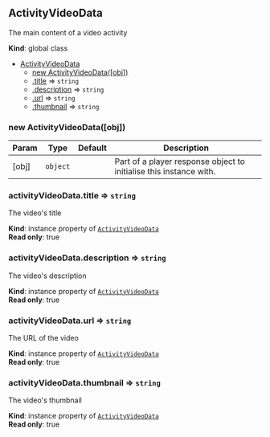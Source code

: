 <a name="ActivityVideoData"></a>

## ActivityVideoData
The main content of a video activity

**Kind**: global class  

* [ActivityVideoData](#ActivityVideoData)
    * [new ActivityVideoData([obj])](#new_ActivityVideoData_new)
    * [.title](#ActivityVideoData+title) ⇒ <code>string</code>
    * [.description](#ActivityVideoData+description) ⇒ <code>string</code>
    * [.url](#ActivityVideoData+url) ⇒ <code>string</code>
    * [.thumbnail](#ActivityVideoData+thumbnail) ⇒ <code>string</code>

<a name="new_ActivityVideoData_new"></a>

### new ActivityVideoData([obj])

| Param | Type | Default | Description |
| --- | --- | --- | --- |
| [obj] | <code>object</code> | <code></code> | Part of a player response object to initialise this instance with. |

<a name="ActivityVideoData+title"></a>

### activityVideoData.title ⇒ <code>string</code>
The video's title

**Kind**: instance property of <code>[ActivityVideoData](#ActivityVideoData)</code>  
**Read only**: true  
<a name="ActivityVideoData+description"></a>

### activityVideoData.description ⇒ <code>string</code>
The video's description

**Kind**: instance property of <code>[ActivityVideoData](#ActivityVideoData)</code>  
**Read only**: true  
<a name="ActivityVideoData+url"></a>

### activityVideoData.url ⇒ <code>string</code>
The URL of the video

**Kind**: instance property of <code>[ActivityVideoData](#ActivityVideoData)</code>  
**Read only**: true  
<a name="ActivityVideoData+thumbnail"></a>

### activityVideoData.thumbnail ⇒ <code>string</code>
The video's thumbnail

**Kind**: instance property of <code>[ActivityVideoData](#ActivityVideoData)</code>  
**Read only**: true  
